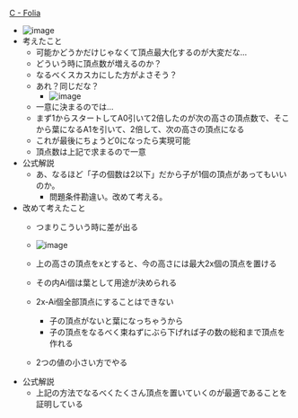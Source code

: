 
[C - Folia](https://atcoder.jp/contests/nomura2020/tasks/nomura2020_c)
- ![image](https://gyazo.com/7f80f1a1ef30beceaa1abc2ff094f93c/thumb/1000)
- 考えたこと
    - 可能かどうかだけじゃなくて頂点最大化するのが大変だな…
    - どういう時に頂点数が増えるのか？
    - なるべくスカスカにした方がよさそう？
    - あれ？同じだな？
        - ![image](https://gyazo.com/0c74cabd6084255d9b2a3449d48767c6/thumb/1000)
    - 一意に決まるのでは…
    - まず1からスタートしてA0引いて2倍したのが次の高さの頂点数で、そこから葉になるA1を引いて、2倍して、次の高さの頂点になる
    - これが最後にちょうど0になったら実現可能
    - 頂点数は上記で求まるので一意
- 公式解説
    - あ、なるほど「子の個数は2以下」だから子が1個の頂点があってもいいのか。
        - 問題条件勘違い。改めて考える。
- 改めて考えたこと
    - つまりこういう時に差が出る
    - ![image](https://gyazo.com/ba00c9de4d2861b76f5a1520806c4abe/thumb/1000)

    - 上の高さの頂点をxとすると、今の高さには最大2x個の頂点を置ける
    - その内Ai個は葉として用途が決められる
    - 2x-Ai個全部頂点にすることはできない
        - 子の頂点がないと葉になっちゃうから
        - 子の頂点をなるべく束ねずにぶら下げれば子の数の総和まで頂点を作れる
    - 2つの値の小さい方でやる
- 公式解説
    - 上記の方法でなるべくたくさん頂点を置いていくのが最適であることを証明している

